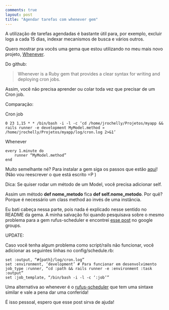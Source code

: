 ```yaml
---
comments: true
layout: post
title: "Agendar tarefas com whenever gem"
---
```


A utilização de tarefas agendadas é bastante útil para, por exemplo, excluir logs a cada 15 dias, indexar mecanismos de busca e vários outros.

Quero mostrar pra vocês uma gema que estou utilizando no meu mais novo projeto, [Whenever](https://github.com/javan/whenever).

Do github:

> Whenever is a Ruby gem that provides a clear syntax for writing and deploying cron jobs.

Assim, você não precisa aprender ou colar toda vez que precisar de um Cron job.

Comparação:

Cron job

	0 23 1,15 * * /bin/bash -i -l -c ‘cd /home/jrochelly/Projetos/myapp && rails runner -e development MyModel.method » /home/jrochelly/Projetos/myapp/log/cron.log 2>&1’

Whenever

	every 1.minute do
        runner “MyModel.method”
	end 

Muito semelhante né?
Para instalar a gem siga os passos que estão [aqui](https://github.com/javan/whenever)! (Não vou reescrever o que está escrito =P )

Dica: Se quiser rodar um método de um Model, você precisa adicionar self.

Assim um método <b>def nome_metodo</b> fica <b>def self.nome_metodo</b>. Por quê?
Porque é necessário um class method ao invés de uma instância.

Eu bati cabeça nessa parte, pois nada é explicado nesse sentido no README da gema. A minha salvação foi quando pesquisava sobre o mesmo problema para a gem rufus-scheduler e encontrei [esse post](https://groups.google.com/forum/#!topic/rufus-ruby/BzSzC2X6XXc) no google groups.

UPDATE:

Caso você tenha algum problema como script/rails não funcionar, você adicionar as seguintes linhas no config/schedule.rb:

 	set :output, “#{path}/log/cron.log”
 	set :environment, ‘development’ # Para funcionar em desenvolvimento
 	job_type :runner, “cd :path && rails runner -e :environment :task :output”
 	set :job_template, “/bin/bash -i -l -c ‘:job’” 

Uma alternativa ao whenever é o [rufus-scheduler](https://github.com/jmettraux/rufus-scheduler/) que tem uma sintaxe similar e vale a pena dar uma conferida!

É isso pessoal, espero que esse post sirva de ajuda!
